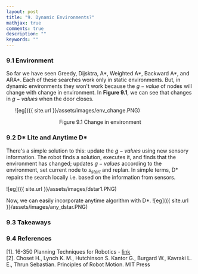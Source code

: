 ```yaml
---
layout: post
title: "9. Dynamic Environments?"
mathjax: true
comments: true
description: ""
keywords: ""
---  
```


### 9.1 Environment

So far we have seen Greedy, Dijsktra, A\*, Weighted A\*, Backward A\*, and ARA\*. Each of these searches work only in static environments. But, in dynamic environments they won't work because the $g-value$ of nodes will change with change in environment. In **Figure 9.1**, we can see that changes in $g-values$ when the door closes.  

&nbsp;&nbsp;&nbsp;&nbsp;&nbsp; ![eg]({{ site.url }}/assets/images/env_change.PNG)  

<p align="center">
Figure 9.1 Change in environment
</p>



### 9.2 D* Lite and Anytime D*

There's a simple solution to this: update the $g-values$ using new sensory information. The robot finds a solution, executes it, and finds that the environment has changed; updates $g-values$ according to the environment, set current node to $s_{start}$ and replan. In simple terms, D\* repairs the search locally i.e. based on the information from sensors. 

![eg]({{ site.url }}/assets/images/dstar1.PNG)

Now, we can easily incorporate anytime algorithm with D\*. 
![eg]({{ site.url }}/assets/images/any_dstar.PNG)

### 9.3 Takeaways

### 9.4 References
[1]. 16-350 Planning Techniques for Robotics - [link](http://www.cs.cmu.edu/~maxim/classes/robotplanning/)  
[2]. Choset H., Lynch K. M., Hutchinson S. Kantor G., Burgard W., Kavraki L. E., Thrun Sebastian. Principles of Robot Motion. MIT Press
